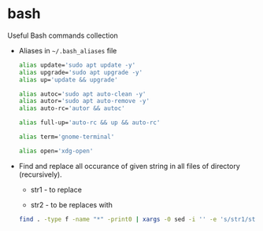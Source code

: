 # bash
Useful Bash commands collection

* Aliases in `~/.bash_aliases` file
  ```bash
  alias update='sudo apt update -y'
  alias upgrade='sudo apt upgrade -y'
  alias up='update && upgrade'

  alias autoc='sudo apt auto-clean -y'
  alias autor='sudo apt auto-remove -y'
  alias auto-rc='autor && autoc'

  alias full-up='auto-rc && up && auto-rc'

  alias term='gnome-terminal'

  alias open='xdg-open'
  ```
  
* Find and replace all occurance of given string in all files of directory (recursively).

   * str1 - to replace

   * str2 - to be replaces with
    ```bash
    find . -type f -name "*" -print0 | xargs -0 sed -i '' -e 's/str1/str2/g'
    ```
